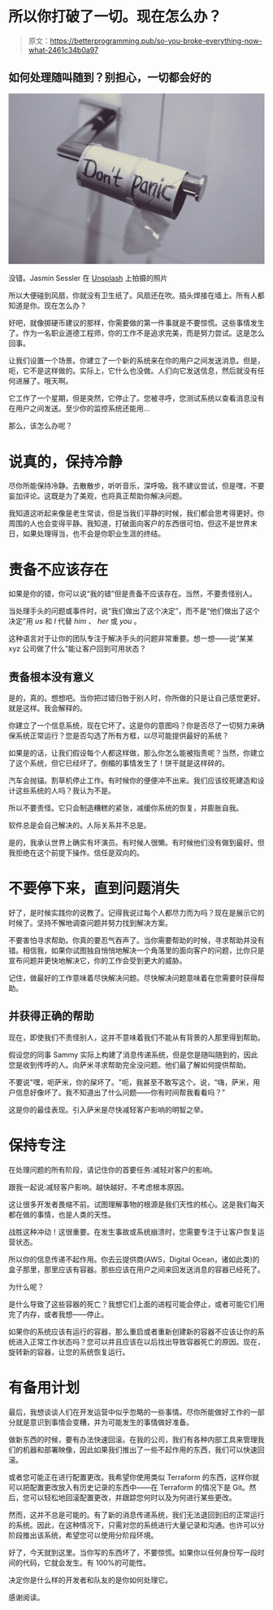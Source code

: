 # 所以你打破了一切。现在怎么办？

> 原文：<https://betterprogramming.pub/so-you-broke-everything-now-what-2461c34b0a97>

## 如何处理随叫随到？别担心，一切都会好的

![](img/823145fb77ab8956f9dba2a67fe96a05.png)

没错。Jasmin Sessler 在 [Unsplash](https://unsplash.com/s/photos/fear?utm_source=unsplash&utm_medium=referral&utm_content=creditCopyText) 上拍摄的照片

所以大便碰到风扇，你就没有卫生纸了。风扇还在吹。插头焊接在墙上。所有人都知道是你。现在怎么办？

好吧，就像掷硬币建议的那样，你需要做的第一件事就是不要惊慌。这些事情发生了。作为一名职业道德工程师，你的工作不是追求完美，而是努力尝试。这是怎么回事。

让我们设置一个场景。你建立了一个新的系统来在你的用户之间发送消息。但是，呃，它不是这样做的。实际上，它什么也没做。人们向它发送信息，然后就没有任何进展了。哦天啊。

它工作了一个星期，但是突然，它停止了。您被寻呼，您测试系统以查看消息没有在用户之间发送。至少你的监控系统还能用…

那么，该怎么办呢？

# 说真的，保持冷静

尽你所能保持冷静。去散散步，听听音乐，深呼吸。我不建议尝试，但是嘿，不要妄加评论。这既是为了美观，也将真正帮助你解决问题。

我知道这听起来像是老生常谈，但是当我们平静的时候，我们都会思考得更好。你周围的人也会变得平静。我知道，打破面向客户的东西很可怕，但这不是世界末日，如果处理得当，也不会是你职业生涯的终结。

# 责备不应该存在

如果是你的错，你可以说“我的错”但是责备不应该存在。当然，不要责怪别人。

当处理手头的问题或事件时，说“我们做出了这个决定”，而不是“他们做出了这个决定”用 *us* 和 *I* 代替 *him* 、 *her* 或 *you* 。

这种语言对于让你的团队专注于解决手头的问题非常重要。想一想——说“某某 xyz 公司做了什么”能让客户回到可用状态？

## 责备根本没有意义

是的，真的。想想吧。当你把过错归咎于别人时，你所做的只是让自己感觉更好。就是这样。我会解释的。

你建立了一个信息系统，现在它坏了。这是你的意图吗？你是否尽了一切努力来确保系统正常运行？您是否勾选了所有方框，以尽可能提供最好的系统？

如果是的话，让我们假设每个人都这样做，那么你怎么能被指责呢？当然，你建立了这个系统，但它已经坏了。倒楣的事情发生了！饼干就是这样碎的。

汽车会抛锚。割草机停止工作。有时候你的便便冲不出来。我们应该绞死建造和设计这些系统的人吗？我认为不是。

所以不要责怪。它只会制造糟糕的紧张，减缓你系统的恢复，并膨胀自我。

软件总是会自己解决的。人际关系并不总是。

是的，我承认世界上确实有坏演员。有时候人很懒。有时候他们没有做到最好。但我拒绝在这个前提下操作。信任是双向的。

# 不要停下来，直到问题消失

好了，是时候实践你的说教了。记得我说过每个人都尽力而为吗？现在是展示它的时候了。坚持不懈地调查问题并努力找到解决方案。

不要害怕寻求帮助。你真的要忍气吞声了。当你需要帮助的时候，寻求帮助并没有错。相信我，如果你试图独自悄悄地解决一个角落里的面向客户的问题，比你只是宣布问题并更快地解决它，你的工作会受到更大的威胁。

记住，做最好的工作意味着尽快解决问题。尽快解决问题意味着在您需要时获得帮助。

## 并获得正确的帮助

现在，即使我们不责怪别人，这并不意味着我们不能从有背景的人那里得到帮助。

假设您的同事 Sammy 实际上构建了消息传递系统，但是您是随叫随到的，因此您是收到传呼的人。向萨米寻求帮助完全没问题。他们最了解如何提供帮助。

不要说"嘿，呃萨米，你的屎坏了。"呃，我甚至不敢写这个。说，“嗨，萨米，用户信息好像坏了。我不知道出了什么问题——你有时间帮我看看吗？”

这是你的最佳表现。引入萨米是尽快减轻客户影响的明智之举。

# 保持专注

在处理问题的所有阶段，请记住你的首要任务:减轻对客户的影响。

跟我一起说:减轻客户影响。越快越好。不考虑根本原因。

这让很多开发者畏缩不前。试图理解事物的根源是我们天性的核心。这是我们每天都在做的事情，也是人类的天性。

战胜这种冲动！这很重要。在发生事故或系统崩溃时，您需要专注于让客户恢复运营状态。

所以你的信息传递不起作用。你去云提供商(AWS，Digital Ocean，诸如此类)的盒子那里，那里应该有容器。那些应该在用户之间来回发送消息的容器已经死了。

为什么呢？

是什么导致了这些容器的死亡？我想它们上面的进程可能会停止，或者可能它们用完了内存，或者我想——停止。

如果你的系统应该有运行的容器，那么重启或者重新创建新的容器不应该让你的系统进入正常工作状态吗？您可以并且应该在以后找出导致容器死亡的原因。现在，旋转新的容器，让您的系统恢复运行。

# 有备用计划

最后，我想谈谈人们在开发运营中似乎忽略的一些事情。尽你所能做好工作的一部分就是意识到事情会变糟，并为可能发生的事情做好准备。

做新东西的时候，要有办法快速回滚。在我的公司，我们有各种内部工具来管理我们的机器和部署映像，因此如果我们推出了一些不起作用的东西，我们可以快速回滚。

或者您可能正在进行配置更改。我希望你使用类似 Terraform 的东西，这样你就可以把配置更改放入有历史记录的东西中——在 Terraform 的情况下是 Git。然后，您可以轻松地回滚配置更改，并跟踪您何时以及为何进行某些更改。

然而，这并不总是可能的。有了新的消息传递系统，我们无法退回到旧的正常运行的系统。因此，在这种情况下，只需对您的系统进行大量记录和沟通。也许可以分阶段推出该系统，希望您可以使用分阶段环境。

好了，今天就到这里。当你写的东西坏了，不要惊慌。如果你以任何身份写一段时间的代码，它就会发生。有 100%的可能性。

决定你是什么样的开发者和队友的是你如何处理它。

感谢阅读。